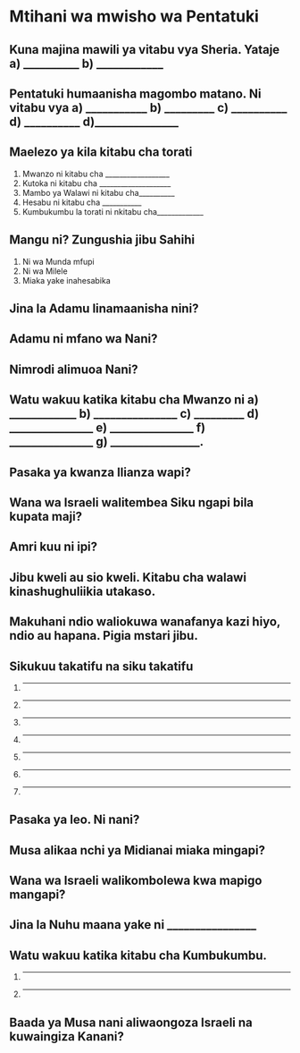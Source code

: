 # Mtihani wa mwisho wa Pentatuki

## Kuna majina mawili ya vitabu vya Sheria. Yataje a) __________ b) ____________

## Pentatuki humaanisha magombo matano. Ni vitabu vya a) ___________ b) _________ c) __________ d) __________ d)_______________

## Maelezo ya kila kitabu cha torati

1. Mwanzo ni kitabu cha __________________
2. Kutoka ni kitabu cha ____________________
3. Mambo ya Walawi ni kitabu cha__________
4. Hesabu ni kitabu cha ___________
5. Kumbukumbu la torati ni nkitabu cha_____________

## Mangu ni? Zungushia jibu Sahihi

1. Ni wa Munda mfupi 
2. Ni wa Milele
3. Miaka yake inahesabika 
 
## Jina la Adamu linamaanisha nini?

## Adamu ni mfano wa Nani?

## Nimrodi alimuoa Nani?

## Watu wakuu katika kitabu cha Mwanzo ni a) ____________ b) _______________ c) _________ d) _______________ e) _______________ f) _______________ g) ________________.

## Pasaka ya kwanza Ilianza wapi?

## Wana wa Israeli walitembea Siku ngapi bila kupata maji?

## Amri kuu ni ipi?

## Jibu kweli au sio kweli. Kitabu cha walawi kinashughuliikia utakaso.

## Makuhani ndio waliokuwa wanafanya kazi hiyo, ndio au hapana. Pigia mstari jibu. 

## Sikukuu takatifu na siku takatifu

1. ________________ 
2. ________________
3. ________________ 
4. ________________
5. ________________
6. ________________
7. ________________

## Pasaka ya leo. Ni nani?

## Musa alikaa nchi ya Midianai miaka mingapi?

## Wana wa Israeli walikombolewa kwa mapigo mangapi?

## Jina la Nuhu maana yake ni ________________

## Watu wakuu katika kitabu cha Kumbukumbu. 

1. _________________ 
2. _________________

## Baada ya Musa nani aliwaongoza Israeli na kuwaingiza Kanani?
